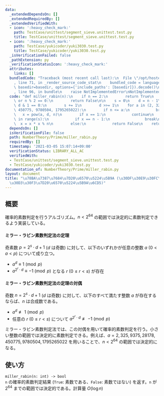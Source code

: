 ```yaml
---
data:
  _extendedDependsOn: []
  _extendedRequiredBy: []
  _extendedVerifiedWith:
  - icon: ':heavy_check_mark:'
    path: TestCase/unittest/segment_sieve.unittest.test.py
    title: TestCase/unittest/segment_sieve.unittest.test.py
  - icon: ':heavy_check_mark:'
    path: TestCase/yukicoder/yuki3030.test.py
    title: TestCase/yukicoder/yuki3030.test.py
  _isVerificationFailed: false
  _pathExtension: py
  _verificationStatusIcon: ':heavy_check_mark:'
  attributes:
    links: []
  bundledCode: "Traceback (most recent call last):\n  File \"/opt/hostedtoolcache/Python/3.9.5/x64/lib/python3.9/site-packages/onlinejudge_verify/documentation/build.py\"\
    , line 71, in _render_source_code_stat\n    bundled_code = language.bundle(stat.path,\
    \ basedir=basedir, options={'include_paths': [basedir]}).decode()\n  File \"/opt/hostedtoolcache/Python/3.9.5/x64/lib/python3.9/site-packages/onlinejudge_verify/languages/python.py\"\
    , line 96, in bundle\n    raise NotImplementedError\nNotImplementedError\n"
  code: "def miller_rabin(n):\n    if n == 2:\n        return True\n    if n == 1\
    \ or n % 2 == 0:\n        return False\n\n    s = 0\n    d = n - 1\n    while\
    \ d & 1 == 0:\n        s += 1\n        d >>= 1\n    for a in (2, 325, 9375, 28178,\
    \ 450775, 9780504, 1795265022):\n        if n <= a:\n            break\n     \
    \   x = pow(a, d, n)\n        if x == 1:\n            continue\n        for _\
    \ in range(s):\n            if x == n - 1:\n                break\n          \
    \  x = x * x % n\n        else:\n            return False\n    return True\n"
  dependsOn: []
  isVerificationFile: false
  path: NumberTheory/Prime/miller_rabin.py
  requiredBy: []
  timestamp: '2021-03-05 15:07:14+09:00'
  verificationStatus: LIBRARY_ALL_AC
  verifiedWith:
  - TestCase/unittest/segment_sieve.unittest.test.py
  - TestCase/yukicoder/yuki3030.test.py
documentation_of: NumberTheory/Prime/miller_rabin.py
layout: document
title: "\u78BA\u7387\u7684\u7D20\u6570\u5224\u5B9A (\u30DF\u30E9\u30FC\u30FB\u30E9\
  \u30D3\u30F3\u7D20\u6570\u5224\u5B9A\u6CD5)"
---
```


## 概要
確率的素数判定を行うアルゴリズム。$n < 2^{64}$ の範囲では決定的に素数判定できるよう実装している。

#### ミラー・ラビン素数判定法の定理
奇素数 $p = 2^s \cdot d + 1$ ($d$ は奇数) に対して、以下のいずれかが任意の整数 $a$ ($0 \lt a \lt p$) について成り立つ。

* $a^d \equiv 1 \pmod{p}$
* $a^{2^r \cdot d} \equiv -1 \pmod{p}$ となる $r$ ($0 \le r \lt s$) が存在


#### ミラー・ラビン素数判定法の定理の対偶
奇数 $n = 2^s \cdot d + 1$ ($d$ は奇数) に対して、以下のすべて満たす整数 $a$ が存在するならば、$n$ は合成数である。

* $a^d \not\equiv 1 \pmod{p}$
* 任意の $r$ ($0 \le r \lt s$)
 について $a^{2^r \cdot d} \not\equiv -1 \pmod{p}$

ミラー・ラビン素数判定法では、この対偶を用いて確率的素数判定を行う。小さい整数の範囲では決定的に素数判定できる。例えば、$a = 2, 325, 9375, 28178, 450775, 9780504, 1795265022$ を用いることで、$n < 2^{64}$ の範囲では決定的になる。

## 使い方
`miller_rabin(n: int) -> bool`  
`n` の確率的素数判定結果 (`True`: 素数である、`False`: 素数ではない) を返す。`n` が $2^{64}$ までの範囲では決定的である。計算量 $O(\log n)$
